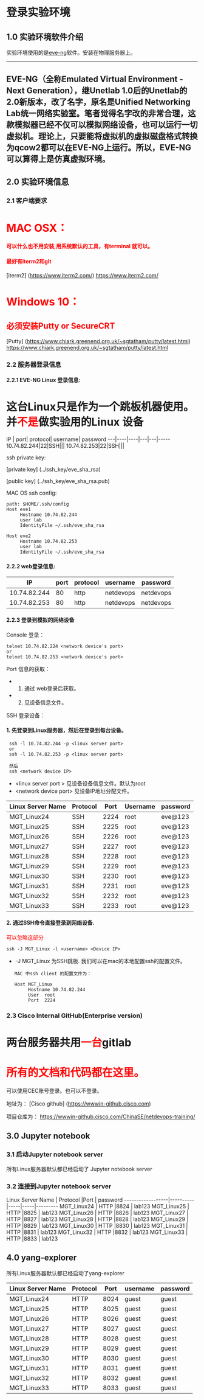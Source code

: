 # 登录实验环境
## 1.0 实验环境软件介绍
实验环境使用的是[eve-ng](http://www.eve-ng.net/)软件。安装在物理服务器上。

 ---------------
EVE-NG（全称Emulated Virtual Environment - Next Generation），继Unetlab 1.0后的Unetlab的2.0新版本，改了名字，原名是Unified Networking Lab统一网络实验室。笔者觉得名字改的非常合理，这款模拟器已经不仅可以模拟网络设备，也可以运行一切虚拟机。理论上，只要能将虚拟机的虚拟磁盘格式转换为qcow2都可以在EVE-NG上运行。所以，EVE-NG可以算得上是仿真虚拟环境。
 -----------

## 2.0 实验环境信息
### 2.1 客户端要求
# <font color=red>MAC OSX：</font>
#### <font color=red>可以什么也不用安装,用系统默认的工具，有terminal 就可以。</font>
#### <font color=red>最好有iterm2和git</font>
[iterm2] (https://www.iterm2.com/) https://www.iterm2.com/

# <font color=red>Windows 10：</font>
## <font color=red>**必须**安装Putty or SecureCRT</font>
[Putty] (https://www.chiark.greenend.org.uk/~sgtatham/putty/latest.html)
https://www.chiark.greenend.org.uk/~sgtatham/putty/latest.html


### 2.2 服务器登录信息
#### 2.2.1 EVE-NG Linux 登录信息:
# 这台Linux只是作为一个跳板机器使用。并<font color=red>不是</font>做实验用的Linux 设备

IP | port| protocol| username| password
---|----|----|---|---|-----
10.74.82.244|22|SSH|||
10.74.82.253|22|SSH|||

ssh private key:

[private key] (../ssh_key/eve_sha_rsa)

[public key] (../ssh_key/eve_sha_rsa.pub)

MAC OS ssh config:

```
path: $HOME/.ssh/config
Host eve1
     Hostname 10.74.82.244
     user lab
     IdentityFile ~/.ssh/eve_sha_rsa

Host eve2
     Hostname 10.74.82.253
     user lab
     IdentityFile ~/.ssh/eve_sha_rsa     
```

#### 2.2.2 web登录信息:

IP | port| protocol| username| password
---|---- |---------|---------|---------  
10.74.82.244|80|http|netdevops|netdevops
10.74.82.253|80|http|netdevops|netdevops

#### 2.2.3 登录到模拟的网络设备
Console 登录：

```
telnet 10.74.82.224 <network device's port>
or
telnet 10.74.82.253 <network device's port>
```
Port 信息的获取：

 - 1. 通过 web登录后获取。
 - 2. 见设备信息文件。
 
SSH 登录设备：

#### 1. 先登录到Linux服务器，然后在登录到每台设备。
 
```
 ssh -l 10.74.82.244 -p <linux server port>
 or
 ssh -l 10.74.82.253 -p <linux server port>
 
 然后
 ssh <network device IP>
```
   - \<linux server port > 见设备设备信息文件。默认为root
   - \<network device port> 见设备IP地址分配文件。

Linux Server Name | Protocol |Port | Username | password
------------------|----------|-----|-----|---------
MGT_Linux24       | SSH      |2224 | root     | eve@123
MGT_Linux25       | SSH      |2225 | root     | eve@123
MGT_Linux26       | SSH      |2226 | root     | eve@123
MGT_Linux27       | SSH      |2227 | root     | eve@123
MGT_Linux28       | SSH      |2228 | root     | eve@123
MGT_Linux29       | SSH      |2229 | root     | eve@123
MGT_Linux30       | SSH      |2230 | root     | eve@123
MGT_Linux31       | SSH      |2231 | root     | eve@123
MGT_Linux32       | SSH      |2232 | root     | eve@123
MGT_Linux33       | SSH      |2233 | root     | eve@123

  
#### 2. 通过SSH命令直接登录到网络设备.
<font color=red>可以忽略这部分</font>

 ```
 ssh -J MGT_Linux -l <username> <Device IP>
 ```
   - -J MGT_Linux 为SSH跳板. 我们可以在mac的本地配置ssh的配置文件。

 ```
    MAC 中ssh client 的配置文件为：
    
    Host MGT_Linux
         Hostname 10.74.82.244
         User  root
         Port  2224
 ```

  

### 2.3 Cisco Internal GitHub(Enterprise version) 
# **两台服务器共用<font color=red>一台</font>gitlab**
# <font color=red>所有的文档和代码都在这里。</font>
可以使用CEC账号登录。也可以不登录。

地址为：
[Cisco github] (https://wwwin-github.cisco.com)

项目仓库为：
https://wwwin-github.cisco.com/ChinaSE/netdevops-training/


## 3.0 Jupyter notebook
### 3.1 启动Jupyter notebook server
所有Linux服务器默认都已经启动了 Jupyter notebook server

### 3.2 连接到Jupyter notebook server
Linux Server Name | Protocol |Port | password
------------------|----------|-----|-----|---------
MGT_Linux24       | HTTP      |8824 |  lab123
MGT_Linux25       | HTTP      |8825 |  lab123
MGT_Linux26       | HTTP      |8826 |  lab123
MGT_Linux27       | HTTP      |8827 |  lab123
MGT_Linux28       | HTTP      |8828 |  lab123
MGT_Linux29       | HTTP      |8829 |  lab123
MGT_Linux30       | HTTP      |8830 |  lab123
MGT_Linux31       | HTTP      |8831 |  lab123
MGT_Linux32       | HTTP      |8832 |  lab123
MGT_Linux33       | HTTP      |8833 |  lab123


## 4.0 yang-explorer
所有Linux服务器默认都已经启动了yang-explorer

Linux Server Name | Protocol |Port | username|password
------------------|----------|-----|-----|---------
MGT_Linux24       | HTTP      |8024 | guest | guest
MGT_Linux25       | HTTP      |8025 |  guest | guest
MGT_Linux26       | HTTP      |8026 |  guest | guest
MGT_Linux27       | HTTP      |8027 |  guest | guest
MGT_Linux28       | HTTP      |8028 |  guest | guest
MGT_Linux29       | HTTP      |8029 |  guest | guest
MGT_Linux30       | HTTP      |8030 |  guest | guest
MGT_Linux31       | HTTP      |8031 |  guest | guest
MGT_Linux32       | HTTP      |8032 |  guest | guest
MGT_Linux33       | HTTP      |8033 |  guest | guest 



 
 
 




